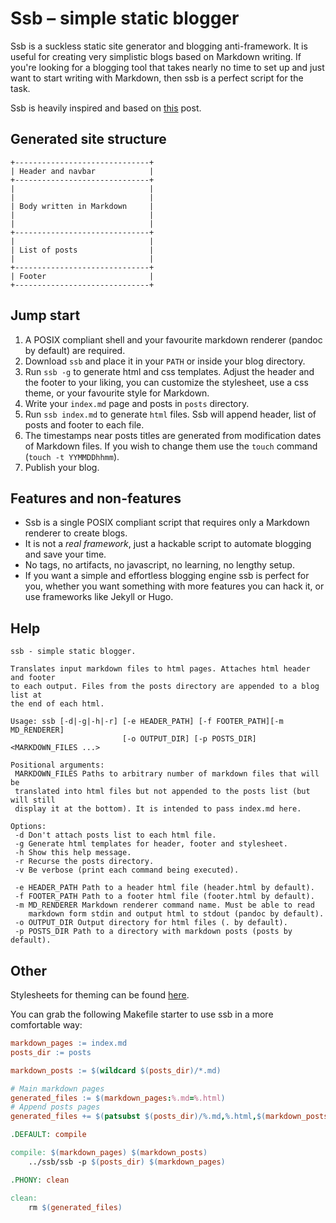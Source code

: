 # Ssb – simple static blogger

Ssb is a suckless static site generator and blogging anti-framework.
It is useful for creating very simplistic blogs based on Markdown writing.
If you're looking for a blogging tool that takes nearly no time to set up
and just want to start writing with Markdown, then ssb is a perfect script
for the task.

Ssb is heavily inspired and based on
[this](https://benedicthenshaw.com/static_site.html)
post.

## Generated site structure

```
+------------------------------+
| Header and navbar            |
+------------------------------+
|                              |
|                              |
| Body written in Markdown     |
|                              |
|                              |
+------------------------------+
|                              |
| List of posts                |
|                              |
+------------------------------+
| Footer                       |
+------------------------------+
```

## Jump start

1. A POSIX compliant shell and your favourite markdown renderer (pandoc by
   default) are required.
2. Download `ssb` and place it in your `PATH` or inside your blog directory.
3. Run `ssb -g` to generate html and css templates. Adjust the header and
   the footer to your liking, you can customize the stylesheet, use a css theme,
   or your favourite style for Markdown.
4. Write your `index.md` page and posts in `posts` directory.
5. Run `ssb index.md` to generate `html` files. Ssb will append header, list of
   posts and footer to each file.
6. The timestamps near posts titles are generated from modification dates of
   Markdown files. 
   If you wish to change them use the `touch` command (`touch -t YYMMDDhhmm`).
7. Publish your blog.

## Features and non-features

* Ssb is a single POSIX compliant script that requires only a Markdown renderer
  to create blogs.
* It is not a *real framework*, just a hackable script to automate blogging
  and save your time.
* No tags, no artifacts, no javascript, no learning, no lengthy setup.
* If you want a simple and effortless blogging engine ssb is perfect for you,
  whether you want something with more features you can hack it, or use
  frameworks like Jekyll or Hugo.

## Help

```
ssb - simple static blogger.

Translates input markdown files to html pages. Attaches html header and footer
to each output. Files from the posts directory are appended to a blog list at
the end of each html.

Usage: ssb [-d|-g|-h|-r] [-e HEADER_PATH] [-f FOOTER_PATH][-m MD_RENDERER]
                         [-o OUTPUT_DIR] [-p POSTS_DIR] <MARKDOWN_FILES ...>

Positional arguments:
 MARKDOWN_FILES Paths to arbitrary number of markdown files that will be
 translated into html files but not appended to the posts list (but will still
 display it at the bottom). It is intended to pass index.md here.

Options:
 -d Don't attach posts list to each html file.
 -g Generate html templates for header, footer and stylesheet.
 -h Show this help message.
 -r Recurse the posts directory.
 -v Be verbose (print each command being executed).

 -e HEADER_PATH Path to a header html file (header.html by default).
 -f FOOTER_PATH Path to a footer html file (footer.html by default).
 -m MD_RENDERER Markdown renderer command name. Must be able to read
    markdown form stdin and output html to stdout (pandoc by default).
 -o OUTPUT_DIR Output directory for html files (. by default).
 -p POSTS_DIR Path to a directory with markdown posts (posts by default).
```

## Other

Stylesheets for theming can be found
[here](https://github.com/maciejzj/ssb-themes).

You can grab the following Makefile starter to use ssb in a more comfortable
way:

```makefile
markdown_pages := index.md
posts_dir := posts

markdown_posts := $(wildcard $(posts_dir)/*.md)

# Main markdown pages
generated_files := $(markdown_pages:%.md=%.html)
# Append posts pages
generated_files += $(patsubst $(posts_dir)/%.md,%.html,$(markdown_posts))

.DEFAULT: compile

compile: $(markdown_pages) $(markdown_posts)
	../ssb/ssb -p $(posts_dir) $(markdown_pages)

.PHONY: clean

clean:
	rm $(generated_files)
```
